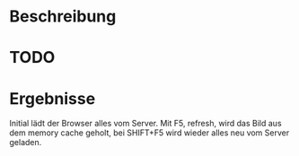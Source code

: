 # Beschreibung

# TODO


# Ergebnisse
Initial lädt der Browser alles vom Server.
Mit F5, refresh, wird das Bild aus dem memory cache geholt, bei SHIFT+F5
wird wieder alles neu vom Server geladen. 
